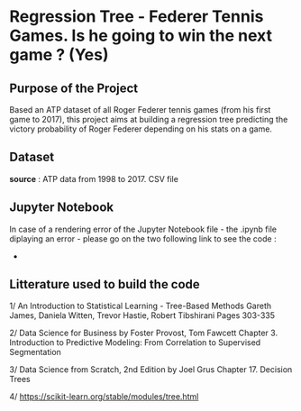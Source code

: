 # Regression Tree - Federer Tennis Games. Is he going to win the next game ? (Yes)

## Purpose of the Project

Based an ATP dataset of all Roger Federer tennis games (from his first game to 2017), this project aims at building a regression tree predicting the victory probability of Roger Federer depending on his stats on a game.

## Dataset

**source** : ATP data from 1998 to 2017. CSV file

## Jupyter Notebook

In case of a rendering error of the Jupyter Notebook file - the .ipynb file diplaying an error - please go on the two following link to see the code :

- 

## Litterature used to build the code

1/ An Introduction to Statistical Learning - Tree-Based Methods
Gareth James, Daniela Witten, Trevor Hastie, Robert Tibshirani
Pages 303-335

2/ Data Science for Business by Foster Provost, Tom Fawcett
Chapter 3. Introduction to Predictive Modeling: From Correlation to Supervised Segmentation

3/ Data Science from Scratch, 2nd Edition
by Joel Grus
Chapter 17. Decision Trees

4/ https://scikit-learn.org/stable/modules/tree.html
